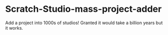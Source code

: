 # Scratch-Studio-mass-project-adder
Add a project into 1000s of studios! Granted it would take a billion years but it works.
